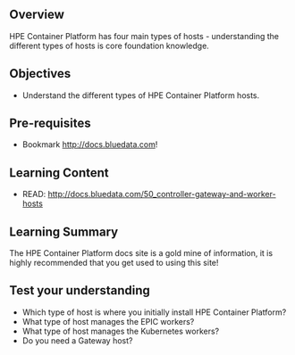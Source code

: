 ## Overview

HPE Container Platform has four main types of hosts - understanding the different types of hosts is core foundation knowledge.

## Objectives

- Understand the different types of HPE Container Platform hosts.

## Pre-requisites

- Bookmark http://docs.bluedata.com!

## Learning Content

- READ: http://docs.bluedata.com/50_controller-gateway-and-worker-hosts

## Learning Summary

The HPE Container Platform docs site is a gold mine of information, it is highly recommended that you get used to using this site!

## Test your understanding

- Which type of host is where you initially install HPE Container Platform?
- What type of host manages the EPIC workers?  
- What type of host manages the Kubernetes workers?
- Do you need a Gateway host?
